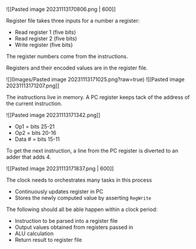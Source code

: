 
![[Pasted image 20231113170806.png | 600]]

Register file takes three inputs for a number a register:
- Read register 1 (five bits)
- Read register 2 (five bits)
- Write register (five bits)

The register numbers come from the instructions.

Registers and their encoded values are in the register file.

![](Images/Pasted image 20231113171025.png?raw=true)
![[Pasted image 20231113171207.png]]

The instructions live in memory. A PC register keeps tack of the address of the current instruction.

![[Pasted image 20231113171342.png]]
- Op1 = bits 25-21
- Op2 = bits 20-16
- Data # = bits 15-11

To get the next instruction, a line from the PC register is diverted to an adder that adds 4.

![[Pasted image 20231113171837.png | 600]]

The clock needs to orchestrates many tasks in this process
- Continuously updates register in PC
- Stores the newly computed value by asserting `RegWrite`

The following should all be able happen within a clock period:
- Instruction to be parsed into a register file
- Output values obtained from registers passed in
- ALU calculation
- Return result to register file
